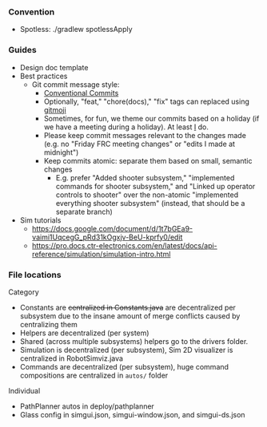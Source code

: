 ### Convention

- Spotless: ./gradlew spotlessApply

### Guides

- Design doc template
- Best practices
  - Git commit message style:
    - [Conventional Commits](https://www.conventionalcommits.org/en/v1.0.0/)
    - Optionally, "feat," "chore(docs)," "fix" tags can replaced using [gitmoji](https://gitmoji.dev)
    - Sometimes, for fun, we theme our commits based on a holiday (if we have a meeting during a holiday). At least [I](https://github.com/ThatXliner) do.
    - Please keep commit messages relevant to the changes made (e.g. no "Friday FRC meeting changes" or "edits I made at midnight")
    - Keep commits atomic: separate them based on small, semantic changes
      - E.g. prefer "Added shooter subsystem," "implemented commands for shooter subsystem," and "Linked up operator controls to shooter" over the non-atomic "implemented everything shooter subsystem" (instead, that should be a separate branch)
- Sim tutorials
  - https://docs.google.com/document/d/1t7bGEa9-vaimi1UqcegG_pRd31kOgxjv-BeU-kprfy0/edit
  - https://pro.docs.ctr-electronics.com/en/latest/docs/api-reference/simulation/simulation-intro.html

### File locations

Category

- Constants are ~~centralized in Constants.java~~ are decentralized per subsystem due to the insane amount of merge conflicts caused by centralizing them
- Helpers are decentralized (per system)
- Shared (across multiple subsystems) helpers go to the drivers folder.
- Simulation is decentralized (per subsystem), Sim 2D visualizer is centralized in RobotSimviz.java
- Commands are decentralized (per subsystem), huge command compositions are centralized in `autos/` folder

Individual

- PathPlanner autos in deploy/pathplanner
- Glass config in simgui.json, simgui-window.json, and simgui-ds.json
